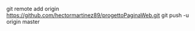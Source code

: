 git remote add origin https://github.com/hectormartinez89/progettoPaginaWeb.git
git push -u origin master
